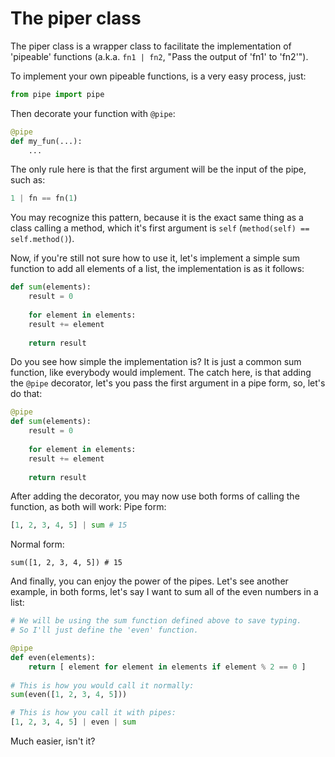# The piper class
The piper class is a wrapper class to facilitate the implementation of 'pipeable' functions (a.k.a. `fn1 | fn2`, "Pass the output of 'fn1' to 'fn2'").

To implement your own pipeable functions, is a very easy process, just:
```python
from pipe import pipe
```

Then decorate your function with `@pipe`:
```python
@pipe
def my_fun(...):
    ...
```
The only rule here is that the first argument will be the input of the pipe, such as:
```python
1 | fn == fn(1)
```
You  may recognize this pattern, because it is the exact same thing as a class calling a method, which it's first argument is `self` (`method(self) == self.method()`).

Now, if you're still not sure how to use it, let's implement a simple sum function to add all elements of a list, the implementation is as it follows:
```python
def sum(elements):
    result = 0
	
    for element in elements:
	result += element
    
    return result
```
Do you see how simple the implementation is? It is just a common sum function, like everybody would implement. The catch here, is that adding the `@pipe` decorator, let's you pass the first argument in a pipe form, so, let's do that:
```python
@pipe
def sum(elements):
    result = 0
	
    for element in elements:
	result += element
		
    return result
```
After adding the decorator, you may now use both forms of calling the function, as both will work:
Pipe form:
```python
[1, 2, 3, 4, 5] | sum # 15
```
Normal form:
```
sum([1, 2, 3, 4, 5]) # 15
```
And finally, you can enjoy the power of the pipes. Let's see another example, in both forms, let's say I want to sum all of the even numbers in a list:
```python
# We will be using the sum function defined above to save typing.
# So I'll just define the 'even' function.

@pipe
def even(elements):
    return [ element for element in elements if element % 2 == 0 ]
	
# This is how you would call it normally:
sum(even([1, 2, 3, 4, 5]))

# This is how you call it with pipes:
[1, 2, 3, 4, 5] | even | sum
```
Much easier, isn't it?
